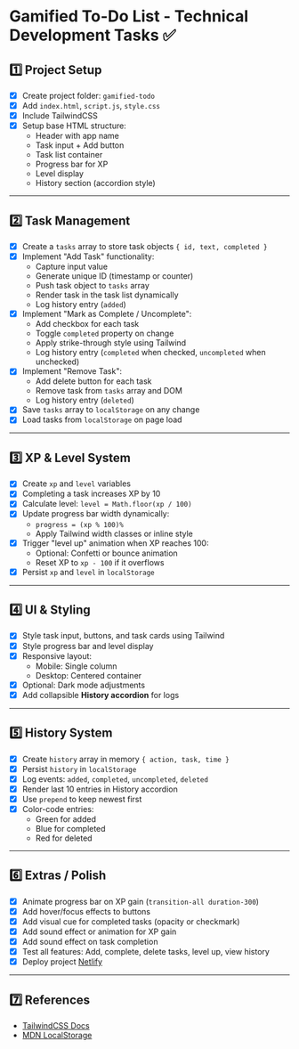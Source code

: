 # Gamified To-Do List - Technical Development Tasks ✅

## 1️⃣ Project Setup

- [x] Create project folder: `gamified-todo`
- [x] Add `index.html`, `script.js`, `style.css`
- [x] Include TailwindCSS
- [x] Setup base HTML structure:
  - Header with app name
  - Task input + Add button
  - Task list container
  - Progress bar for XP
  - Level display
  - History section (accordion style)

---

## 2️⃣ Task Management

- [x] Create a `tasks` array to store task objects `{ id, text, completed }`
- [x] Implement "Add Task" functionality:
  - Capture input value
  - Generate unique ID (timestamp or counter)
  - Push task object to `tasks` array
  - Render task in the task list dynamically
  - Log history entry (`added`)
- [x] Implement "Mark as Complete / Uncomplete":
  - Add checkbox for each task
  - Toggle `completed` property on change
  - Apply strike-through style using Tailwind
  - Log history entry (`completed` when checked, `uncompleted` when unchecked)
- [x] Implement "Remove Task":
  - Add delete button for each task
  - Remove task from `tasks` array and DOM
  - Log history entry (`deleted`)
- [x] Save `tasks` array to `localStorage` on any change
- [x] Load tasks from `localStorage` on page load

---

## 3️⃣ XP & Level System

- [x] Create `xp` and `level` variables
- [x] Completing a task increases XP by 10
- [x] Calculate level: `level = Math.floor(xp / 100)`
- [x] Update progress bar width dynamically:
  - `progress = (xp % 100)%`
  - Apply Tailwind width classes or inline style
- [x] Trigger "level up" animation when XP reaches 100:
  - Optional: Confetti or bounce animation
  - Reset XP to `xp - 100` if it overflows
- [x] Persist `xp` and `level` in `localStorage`

---

## 4️⃣ UI & Styling

- [x] Style task input, buttons, and task cards using Tailwind
- [x] Style progress bar and level display
- [x] Responsive layout:
  - Mobile: Single column
  - Desktop: Centered container
- [x] Optional: Dark mode adjustments
- [x] Add collapsible **History accordion** for logs

---

## 5️⃣ History System

- [x] Create `history` array in memory `{ action, task, time }`
- [x] Persist `history` in `localStorage`
- [x] Log events: `added`, `completed`, `uncompleted`, `deleted`
- [x] Render last 10 entries in History accordion
- [x] Use `prepend` to keep newest first
- [x] Color-code entries:
  - Green for added
  - Blue for completed
  - Red for deleted

---

## 6️⃣ Extras / Polish

- [x] Animate progress bar on XP gain (`transition-all duration-300`)
- [x] Add hover/focus effects to buttons
- [x] Add visual cue for completed tasks (opacity or checkmark)
- [x] Add sound effect or animation for XP gain
- [x] Add sound effect on task completion
- [x] Test all features: Add, complete, delete tasks, level up, view history
- [x] Deploy project [Netlify](https://gamified-todo.netlify.app)

---

## 7️⃣ References

- [TailwindCSS Docs](https://tailwindcss.com/docs)
- [MDN LocalStorage](https://developer.mozil)
